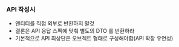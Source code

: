 ### API 작성시
- 엔티티를 직접 외부로 반환하지 말것
- 결론은 API 응답 스펙에 맞춰 별도의 DTO 를 반환하라
- 기본적으로 API 최상단은 오브젝트 형태로 구성해야함(API 확장 유연성)